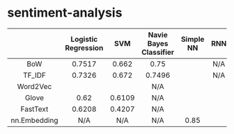 # sentiment-analysis

|              | Logistic Regression | SVM    | Navie Bayes Classifier | Simple NN | RNN | GRU | LSTM |
| :----------: | :-----------------: | :----: | :--------------------: | :-------: | :-: | :-: | :--: |
| BoW          | 0.7517              | 0.662  | 0.75                   |           | N/A | N/A | N/A  |
| TF_IDF       | 0.7326              | 0.672  | 0.7496                 |           | N/A | N/A | N/A  |
| Word2Vec     |                     |        | N/A                    |           |     |     |      |
| Glove        | 0.62                | 0.6109 | N/A                    |           |     |     |      |
| FastText     | 0.6208              | 0.4207 | N/A                    |           |     |     |      |
| nn.Embedding | N/A                 | N/A    | N/A                    | 0.85      |     |     |      |

